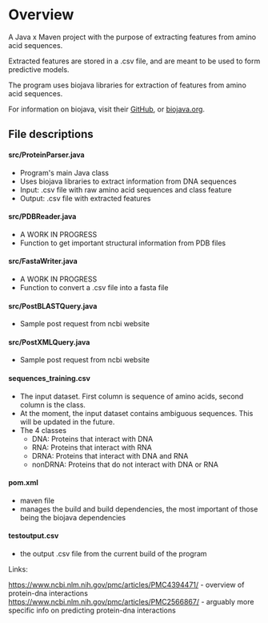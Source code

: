 # Overview
A Java x Maven project with the purpose of extracting features from amino acid sequences.

Extracted features are stored in a .csv file, and are meant to be used to form predictive models.

The program uses biojava libraries for extraction of features from amino acid sequences.

For information on biojava, visit their [GitHub](https://github.com/biojava), or [biojava.org](https://biojava.org/).

## File descriptions

#### src/ProteinParser.java
- Program's main Java class
- Uses biojava libraries to extract information from DNA sequences
- Input: .csv file with raw amino acid sequences and class feature
- Output: .csv file with extracted features

#### src/PDBReader.java
- A WORK IN PROGRESS
- Function to get important structural information from PDB files

#### src/FastaWriter.java
- A WORK IN PROGRESS
- Function to convert a .csv file into a fasta file

#### src/PostBLASTQuery.java
- Sample post request from ncbi website

#### src/PostXMLQuery.java
- Sample post request from ncbi website

#### sequences_training.csv 
 - The input dataset. First column is sequence of amino acids, second column is the class. 
 - At the moment, the input dataset contains ambiguous sequences. This will be updated in the future.
 - The 4 classes
   - DNA: Proteins that interact with DNA
   - RNA: Proteins that interact with RNA 
   - DRNA: Proteins that interact with DNA and RNA
   - nonDRNA: Proteins that do not interact with DNA or RNA
#### pom.xml
- maven file
- manages the build and build dependencies, the most important of those being the biojava dependencies
#### testoutput.csv
- the output .csv file from the current build of the program

Links:

https://www.ncbi.nlm.nih.gov/pmc/articles/PMC4394471/ - overview of protein-dna interactions
https://www.ncbi.nlm.nih.gov/pmc/articles/PMC2566867/ - arguably more specific info on predicting protein-dna interactions


